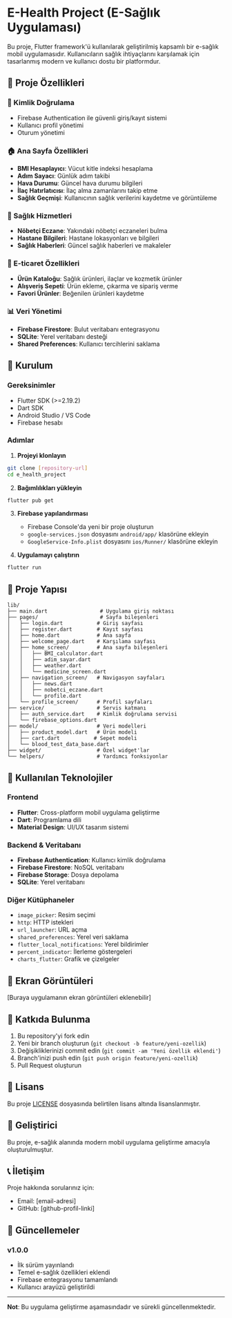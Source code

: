 # E-Health Project (E-Sağlık Uygulaması)

Bu proje, Flutter framework'ü kullanılarak geliştirilmiş kapsamlı bir e-sağlık mobil uygulamasıdır. Kullanıcıların sağlık ihtiyaçlarını karşılamak için tasarlanmış modern ve kullanıcı dostu bir platformdur.

## 🏥 Proje Özellikleri

### 🔐 Kimlik Doğrulama
- Firebase Authentication ile güvenli giriş/kayıt sistemi
- Kullanıcı profil yönetimi
- Oturum yönetimi

### 🏠 Ana Sayfa Özellikleri
- **BMI Hesaplayıcı**: Vücut kitle indeksi hesaplama
- **Adım Sayacı**: Günlük adım takibi
- **Hava Durumu**: Güncel hava durumu bilgileri
- **İlaç Hatırlatıcısı**: İlaç alma zamanlarını takip etme
- **Sağlık Geçmişi**: Kullanıcının sağlık verilerini kaydetme ve görüntüleme

### 🏥 Sağlık Hizmetleri
- **Nöbetçi Eczane**: Yakındaki nöbetçi eczaneleri bulma
- **Hastane Bilgileri**: Hastane lokasyonları ve bilgileri
- **Sağlık Haberleri**: Güncel sağlık haberleri ve makaleler

### 🛒 E-ticaret Özellikleri
- **Ürün Kataloğu**: Sağlık ürünleri, ilaçlar ve kozmetik ürünler
- **Alışveriş Sepeti**: Ürün ekleme, çıkarma ve sipariş verme
- **Favori Ürünler**: Beğenilen ürünleri kaydetme

### 📊 Veri Yönetimi
- **Firebase Firestore**: Bulut veritabanı entegrasyonu
- **SQLite**: Yerel veritabanı desteği
- **Shared Preferences**: Kullanıcı tercihlerini saklama

## 🚀 Kurulum

### Gereksinimler
- Flutter SDK (>=2.19.2)
- Dart SDK
- Android Studio / VS Code
- Firebase hesabı

### Adımlar

1. **Projeyi klonlayın**
```bash
git clone [repository-url]
cd e_health_project
```

2. **Bağımlılıkları yükleyin**
```bash
flutter pub get
```

3. **Firebase yapılandırması**
   - Firebase Console'da yeni bir proje oluşturun
   - `google-services.json` dosyasını `android/app/` klasörüne ekleyin
   - `GoogleService-Info.plist` dosyasını `ios/Runner/` klasörüne ekleyin

4. **Uygulamayı çalıştırın**
```bash
flutter run
```

## 📁 Proje Yapısı

```
lib/
├── main.dart                 # Uygulama giriş noktası
├── pages/                    # Sayfa bileşenleri
│   ├── login.dart           # Giriş sayfası
│   ├── register.dart        # Kayıt sayfası
│   ├── home.dart            # Ana sayfa
│   ├── welcome_page.dart    # Karşılama sayfası
│   ├── home_screen/         # Ana sayfa bileşenleri
│   │   ├── BMI_calculator.dart
│   │   ├── adim_sayar.dart
│   │   ├── weather.dart
│   │   └── medicine_screen.dart
│   ├── navigation_screen/   # Navigasyon sayfaları
│   │   ├── news.dart
│   │   ├── nobetci_eczane.dart
│   │   └── profile.dart
│   └── profile_screen/      # Profil sayfaları
├── service/                 # Servis katmanı
│   ├── auth_service.dart    # Kimlik doğrulama servisi
│   └── firebase_options.dart
├── model/                   # Veri modelleri
│   ├── product_model.dart   # Ürün modeli
│   ├── cart.dart           # Sepet modeli
│   └── blood_test_data_base.dart
├── widget/                  # Özel widget'lar
└── helpers/                 # Yardımcı fonksiyonlar
```

## 🔧 Kullanılan Teknolojiler

### Frontend
- **Flutter**: Cross-platform mobil uygulama geliştirme
- **Dart**: Programlama dili
- **Material Design**: UI/UX tasarım sistemi

### Backend & Veritabanı
- **Firebase Authentication**: Kullanıcı kimlik doğrulama
- **Firebase Firestore**: NoSQL veritabanı
- **Firebase Storage**: Dosya depolama
- **SQLite**: Yerel veritabanı

### Diğer Kütüphaneler
- `image_picker`: Resim seçimi
- `http`: HTTP istekleri
- `url_launcher`: URL açma
- `shared_preferences`: Yerel veri saklama
- `flutter_local_notifications`: Yerel bildirimler
- `percent_indicator`: İlerleme göstergeleri
- `charts_flutter`: Grafik ve çizelgeler

## 📱 Ekran Görüntüleri

[Buraya uygulamanın ekran görüntüleri eklenebilir]

## 🤝 Katkıda Bulunma

1. Bu repository'yi fork edin
2. Yeni bir branch oluşturun (`git checkout -b feature/yeni-ozellik`)
3. Değişikliklerinizi commit edin (`git commit -am 'Yeni özellik eklendi'`)
4. Branch'inizi push edin (`git push origin feature/yeni-ozellik`)
5. Pull Request oluşturun

## 📄 Lisans

Bu proje [LICENSE](LICENSE) dosyasında belirtilen lisans altında lisanslanmıştır.

## 👥 Geliştirici

Bu proje, e-sağlık alanında modern mobil uygulama geliştirme amacıyla oluşturulmuştur.

## 📞 İletişim

Proje hakkında sorularınız için:
- Email: [email-adresi]
- GitHub: [github-profil-linki]

## 🔄 Güncellemeler

### v1.0.0
- İlk sürüm yayınlandı
- Temel e-sağlık özellikleri eklendi
- Firebase entegrasyonu tamamlandı
- Kullanıcı arayüzü geliştirildi

---

**Not**: Bu uygulama geliştirme aşamasındadır ve sürekli güncellenmektedir.
